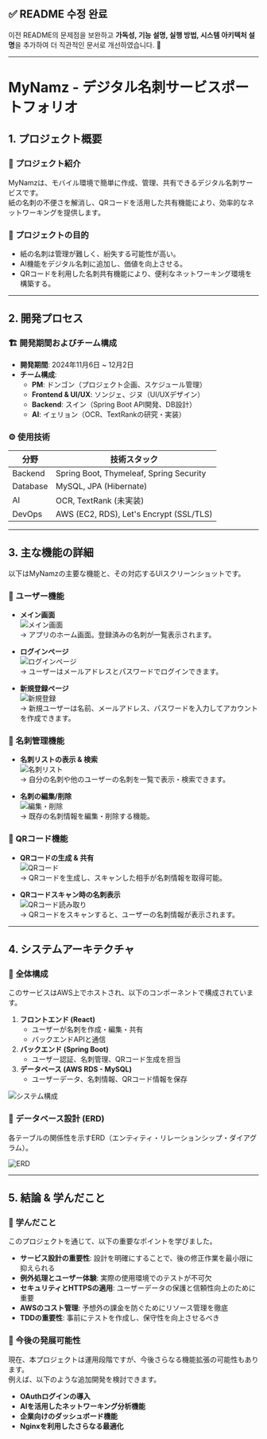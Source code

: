 ## **✅ README 수정 완료**
이전 README의 문제점을 보완하고 **가독성, 기능 설명, 실행 방법, 시스템 아키텍처 설명**을 추가하여 더 직관적인 문서로 개선하였습니다. 🚀  

---

# **MyNamz - デジタル名刺サービスポートフォリオ**

## **1. プロジェクト概要**

### 📌 **プロジェクト紹介**
MyNamzは、モバイル環境で簡単に作成、管理、共有できるデジタル名刺サービスです。  
紙の名刺の不便さを解消し、QRコードを活用した共有機能により、効率的なネットワーキングを提供します。

### 🎯 **プロジェクトの目的**
- 紙の名刺は管理が難しく、紛失する可能性が高い。  
- AI機能をデジタル名刺に追加し、価値を向上させる。  
- QRコードを利用した名刺共有機能により、便利なネットワーキング環境を構築する。  

---

## **2. 開発プロセス**

### 🏗 **開発期間およびチーム構成**
- **開発期間**: 2024年11月6日 ~ 12月2日  
- **チーム構成**:
  - **PM**: ドンゴン（プロジェクト企画、スケジュール管理）  
  - **Frontend & UI/UX**: ソンジェ、ジヌ（UI/UXデザイン）  
  - **Backend**: スイン（Spring Boot API開発、DB設計）  
  - **AI**: イェリョン（OCR、TextRankの研究・実装）  

### ⚙ **使用技術**
| 分野       | 技術スタック                                              |
| -------- | --------------------------------------------------- |
| Backend  | Spring Boot, Thymeleaf, Spring Security             |
| Database | MySQL, JPA (Hibernate)                              |
| AI       | OCR, TextRank (未実装)                                 |
| DevOps   | AWS (EC2, RDS), Let's Encrypt (SSL/TLS) |

---

## **3. 主な機能の詳細**

以下はMyNamzの主要な機能と、その対応するUIスクリーンショットです。

### 📌 **ユーザー機能**
- **メイン画面**  
  ![メイン画面](https://github.com/seoburuk/mynamz-2/blob/main/image/mynamz_main.png?raw=true)  
  → アプリのホーム画面。登録済みの名刺が一覧表示されます。

- **ログインページ**  
  ![ログインページ](https://github.com/seoburuk/mynamz-2/blob/main/image/mynamz_login.png?raw=true)  
  → ユーザーはメールアドレスとパスワードでログインできます。

- **新規登録ページ**  
  ![新規登録](https://github.com/seoburuk/mynamz-2/blob/main/image/mynamz_first.png?raw=true)  
  → 新規ユーザーは名前、メールアドレス、パスワードを入力してアカウントを作成できます。

### 📌 **名刺管理機能**
- **名刺リストの表示 & 検索**  
  ![名刺リスト](https://github.com/seoburuk/mynamz-2/blob/main/image/mynamz_list.JPG?raw=true)  
  → 自分の名刺や他のユーザーの名刺を一覧で表示・検索できます。

- **名刺の編集/削除**  
  ![編集・削除](https://github.com/seoburuk/mynamz-2/blob/main/image/mynamz_main3.png?raw=true)  
  → 既存の名刺情報を編集・削除する機能。

### 📌 **QRコード機能**
- **QRコードの生成 & 共有**  
  ![QRコード](https://github.com/seoburuk/mynamz-2/blob/main/image/mynamz_qr.png?raw=true)  
  → QRコードを生成し、スキャンした相手が名刺情報を取得可能。

- **QRコードスキャン時の名刺表示**  
  ![QRコード読み取り](https://github.com/seoburuk/mynamz-2/blob/main/image/mynamz_qrpage.png?raw=true)  
  → QRコードをスキャンすると、ユーザーの名刺情報が表示されます。

---

## **4. システムアーキテクチャ**

### 📌 **全体構成**
このサービスはAWS上でホストされ、以下のコンポーネントで構成されています。

1. **フロントエンド (React)**  
   - ユーザーが名刺を作成・編集・共有  
   - バックエンドAPIと通信  
2. **バックエンド (Spring Boot)**  
   - ユーザー認証、名刺管理、QRコード生成を担当  
3. **データベース (AWS RDS - MySQL)**  
   - ユーザーデータ、名刺情報、QRコード情報を保存  

![システム構成](https://github.com/seoburuk/mynamz-2/blob/main/image/mynamz_sys.png?raw=true)  

### 📌 **データベース設計 (ERD)**
各テーブルの関係性を示すERD（エンティティ・リレーションシップ・ダイアグラム）。

![ERD](https://github.com/seoburuk/mynamz-2/blob/main/image/mynamz-erd.png?raw=true)  

---
## **5. 結論 & 学んだこと**

### 🎯 **学んだこと**
このプロジェクトを通じて、以下の重要なポイントを学びました。  

- **サービス設計の重要性**: 設計を明確にすることで、後の修正作業を最小限に抑えられる  
- **例外処理とユーザー体験**: 実際の使用環境でのテストが不可欠  
- **セキュリティとHTTPSの適用**: ユーザーデータの保護と信頼性向上のために重要  
- **AWSのコスト管理**: 予想外の課金を防ぐためにリソース管理を徹底  
- **TDDの重要性**: 事前にテストを作成し、保守性を向上させるべき  

### 🚀 **今後の発展可能性**
現在、本プロジェクトは運用段階ですが、今後さらなる機能拡張の可能性もあります。  
例えば、以下のような追加開発を検討できます。  

- **OAuthログインの導入**  
- **AIを活用したネットワーキング分析機能**  
- **企業向けのダッシュボード機能**  
- **Nginxを利用したさらなる最適化**  

